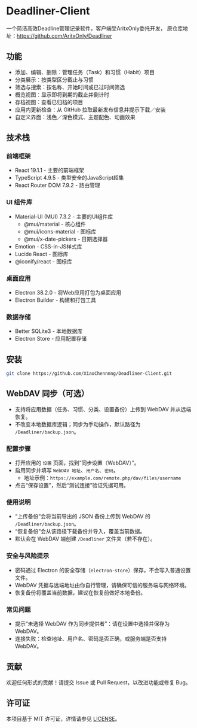 # Deadliner-Client
一个简洁高效Deadline管理记录软件，客户端受AritxOnly委托开发，
原仓库地址：https://github.com/AritxOnly/Deadliner

## 功能
- 添加、编辑、删除：管理任务（Task）和习惯（Habit）项目
- 分类展示：按类型区分截止与习惯
- 筛选与搜索：按名称、开始时间或已过时间筛选
- 概览视图：显示即将到期的截止并倒计时
- 存档视图：查看已归档的项目
- 应用内更新检查：从 GitHub 拉取最新发布信息并提示下载／安装
- 自定义界面：浅色／深色模式、主题配色、动画效果

## 技术栈
### 前端框架
- React 19.1.1 - 主要的前端框架
- TypeScript 4.9.5 - 类型安全的JavaScript超集
- React Router DOM 7.9.2 - 路由管理
### UI 组件库
- Material-UI (MUI) 7.3.2 - 主要的UI组件库
  - @mui/material - 核心组件
  - @mui/icons-material - 图标库
  - @mui/x-date-pickers - 日期选择器
- Emotion - CSS-in-JS样式库
- Lucide React - 图标库
- @iconify/react - 图标库
### 桌面应用
- Electron 38.2.0 - 将Web应用打包为桌面应用
- Electron Builder - 构建和打包工具
### 数据存储
- Better SQLite3 - 本地数据库
- Electron Store - 应用配置存储

## 安装
   ```bash
   git clone https://github.com/XiaoChennnng/Deadliner-Client.git
   ```
## WebDAV 同步（可选）
- 支持将应用数据（任务、习惯、分类、设置备份）上传到 WebDAV 并从远端恢复。
- 不改变本地数据库逻辑；同步为手动操作，默认路径为 `/Deadliner/backup.json`。

### 配置步骤
- 打开应用的 `设置` 页面，找到“同步设置（WebDAV）”。
- 启用同步并填写 `WebDAV 地址`、`用户名`、`密码`。
  - 地址示例：`https://example.com/remote.php/dav/files/username`
- 点击“保存设置”，然后“测试连接”验证凭据可用。

### 使用说明
- “上传备份”会将当前导出的 JSON 备份上传到 WebDAV 的 `/Deadliner/backup.json`。
- “恢复备份”会从该路径下载备份并导入，覆盖当前数据。
- 默认会在 WebDAV 端创建 `/Deadliner` 文件夹（若不存在）。

### 安全与风险提示
- 密码通过 Electron 的安全存储（`electron-store`）保存，不会写入普通设置文件。
- WebDAV 凭据与远端地址由你自行管理，请确保可信的服务端与网络环境。
- 恢复备份将覆盖当前数据，建议在恢复前做好本地备份。

### 常见问题
- 提示“未选择 WebDAV 作为同步提供者”：请在设置中选择并保存为 WebDAV。
- 连接失败：检查地址、用户名、密码是否正确，或服务端是否支持 WebDAV。

## 贡献
欢迎任何形式的贡献！请提交 Issue 或 Pull Request，以改进功能或修复 Bug。

## 许可证
本项目基于 MIT 许可证，详情请参见 [LICENSE](LICENSE)。


